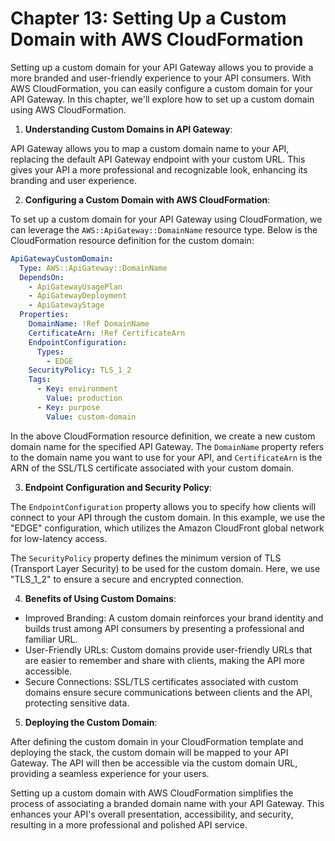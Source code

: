 # Chapter 13: Setting Up a Custom Domain with AWS CloudFormation

Setting up a custom domain for your API Gateway allows you to provide a more branded and user-friendly experience to your API consumers. With AWS CloudFormation, you can easily configure a custom domain for your API Gateway. In this chapter, we'll explore how to set up a custom domain using AWS CloudFormation.

1. **Understanding Custom Domains in API Gateway**:

API Gateway allows you to map a custom domain name to your API, replacing the default API Gateway endpoint with your custom URL. This gives your API a more professional and recognizable look, enhancing its branding and user experience.

2. **Configuring a Custom Domain with AWS CloudFormation**:

To set up a custom domain for your API Gateway using CloudFormation, we can leverage the `AWS::ApiGateway::DomainName` resource type. Below is the CloudFormation resource definition for the custom domain:

```yaml
ApiGatewayCustomDomain:
  Type: AWS::ApiGateway::DomainName
  DependsOn: 
    - ApiGatewayUsagePlan
    - ApiGatewayDeployment
    - ApiGatewayStage
  Properties:
    DomainName: !Ref DomainName
    CertificateArn: !Ref CertificateArn
    EndpointConfiguration:
      Types:
        - EDGE
    SecurityPolicy: TLS_1_2
    Tags:
      - Key: environment
        Value: production
      - Key: purpose
        Value: custom-domain
```

In the above CloudFormation resource definition, we create a new custom domain name for the specified API Gateway. The `DomainName` property refers to the domain name you want to use for your API, and `CertificateArn` is the ARN of the SSL/TLS certificate associated with your custom domain.

3. **Endpoint Configuration and Security Policy**:

The `EndpointConfiguration` property allows you to specify how clients will connect to your API through the custom domain. In this example, we use the "EDGE" configuration, which utilizes the Amazon CloudFront global network for low-latency access.

The `SecurityPolicy` property defines the minimum version of TLS (Transport Layer Security) to be used for the custom domain. Here, we use "TLS_1_2" to ensure a secure and encrypted connection.

4. **Benefits of Using Custom Domains**:

- Improved Branding: A custom domain reinforces your brand identity and builds trust among API consumers by presenting a professional and familiar URL.
- User-Friendly URLs: Custom domains provide user-friendly URLs that are easier to remember and share with clients, making the API more accessible.
- Secure Connections: SSL/TLS certificates associated with custom domains ensure secure communications between clients and the API, protecting sensitive data.

5. **Deploying the Custom Domain**:

After defining the custom domain in your CloudFormation template and deploying the stack, the custom domain will be mapped to your API Gateway. The API will then be accessible via the custom domain URL, providing a seamless experience for your users.

Setting up a custom domain with AWS CloudFormation simplifies the process of associating a branded domain name with your API Gateway. This enhances your API's overall presentation, accessibility, and security, resulting in a more professional and polished API service.